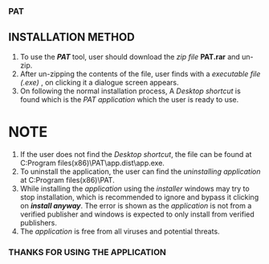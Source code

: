 ### PAT

## INSTALLATION METHOD

1. To use the **_PAT_** tool, user should download the _zip file_ **PAT.rar** and un-zip.
2. After un-zipping the contents of the file, user finds with a _executable file (.exe)_ , on clicking it a dialogue screen appears.
3. On following the normal installation process, A _Desktop shortcut_ is found which is the _PAT application_ which the user is ready to use.

# NOTE

1. If the user does not find the _Desktop shortcut_, the file can be found at C:Program files(x86)\PAT\app.dist\app.exe.
2. To uninstall the application, the user can find the _uninstalling application_ at C:Program files(x86)\PAT.
3. While installing the _application_ using the _installer_ windows may try to stop installation, which is recommended to ignore and bypass it clicking on **_install anyway_**. The error is shown as the _application_ is not from a verified publisher and windows is expected to only install from verified publishers.
4. The _application_ is free from all viruses and potential threats.

### THANKS FOR USING THE APPLICATION
